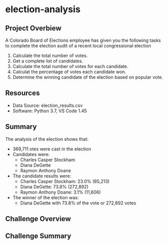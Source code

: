 # election-analysis

## Project Overbiew
A Colorado Board of Elections employee has given you the following tasks to complete the election audit of a recent local congressional election

1. Calculate the total number of votes.
2. Get a complete list of candidates.
3. Calculate the total number of votes for each candidate.
4. Calculat the percentage of votes each candidate won.
5. Determine the winning candidate of the election based on popular vote.

## Resources
- Data Source: election_results.csv
- Software: Python 3.7, VS Code 1.45

## Summary
The analysis of the election shows that:
- 369,711 otes were cast in the election
- Candidates were:
  - Charles Casper Stockham
  - Diana DeGette
  - Raymon Anthony Doane
- The candidate results were:
  - Charles Casper Stockham: 23.0% (85,213)
  - Diana DeGette: 73.8% (272,892)
  - Raymon Anthony Doane: 3.1% (11,606)
- The winner of the election was:
  - Diana DeGette with 73.8% of the vote or 272,892 votes
## Challenge Overview

## Challenge Summary
